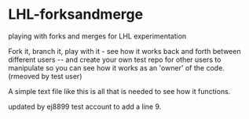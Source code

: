 # LHL-forksandmerge
playing with forks and merges for LHL experimentation


Fork it, branch it, play with it - see how it works back and forth between different users -- and create your own test repo for other users to manipulate so you can see how it works as an 'owner' of the code. (rmeoved by test user)

A simple text file like this is all that is needed to see how it functions. 

updated by ej8899 test account to add a line 9.
